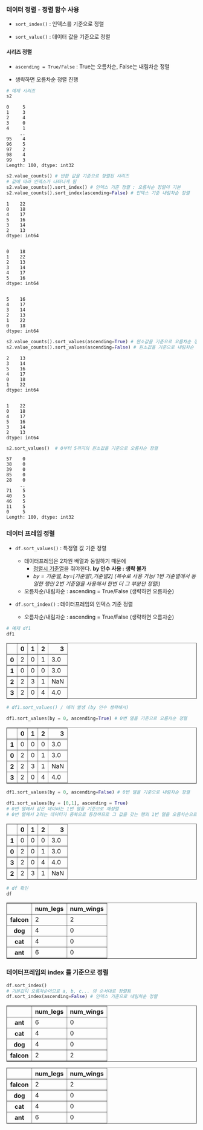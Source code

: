### 데이터 정렬 - 정렬 함수 사용

- `sort_index()` : 인덱스를 기준으로 정렬

- `sort_value()` : 데이터 값을 기준으로 정렬

  

#### 시리즈 정렬

* `ascending = True/False` : True는 오름차순, False는 내림차순 정렬

* 생략하면 오름차순 정렬 진행

  


```python
# 예제 시리즈
s2
```


    0     5
    1     3
    2     4
    3     0
    4     1
         ..
    95    4
    96    5
    97    2
    98    4
    99    3
    Length: 100, dtype: int32




```python
s2.value_counts() # 반환 값을 기준으로 정렬된 시리즈
# 값에 따라 인덱스가 나타나게 됨
s2.value_counts().sort_index() # 인덱스 기준 정렬 : 오름차순 정렬이 기본
s2.value_counts().sort_index(ascending=False) # 인덱스 기준 내림차순 정렬
```


    1    22
    0    18
    4    17
    5    16
    3    14
    2    13
    dtype: int64


    0    18
    1    22
    2    13
    3    14
    4    17
    5    16
    dtype: int64


    5    16
    4    17
    3    14
    2    13
    1    22
    0    18
    dtype: int64




```python
s2.value_counts().sort_values(ascending=True) # 원소값을 기준으로 오름차순 정렬
s2.value_counts().sort_values(ascending=False) # 원소값을 기준으로 내림차순 정렬
```


    2    13
    3    14
    5    16
    4    17
    0    18
    1    22
    dtype: int64


    1    22
    0    18
    4    17
    5    16
    3    14
    2    13
    dtype: int64




```python
s2.sort_values()  # 0부터 5까지의 원소값을 기준으로 오름차순 정렬
```


    57    0
    38    0
    39    0
    85    0
    28    0
         ..
    71    5
    40    5
    46    5
    11    5
    0     5
    Length: 100, dtype: int32





### 데이터 프레임 정렬

- `df.sort_values()` : 특정열 값 기준 정렬
  - 데이터프레임은 2차원 배열과 동일하기 때문에
    - <u>정렬시 기준열</u>을 줘야한다. __by 인수 사용 : 생략 불가__
    - _by = 기준열, by=[기준열1,기준열2] (복수로 사용 가능/ 1번 기준열에서 동일한 행만 2번 기준열을 사용해서 한번 더 그 부분만 정렬!)_
  - 오름차순/내림차순 : ascending = True/False (생략하면 오름차순)

- `df.sort_index()` : 데이터프레임의 인덱스 기준 정렬
  - 오름차순/내림차순 : ascending = True/False (생략하면 오름차순)



```python
# 예제 df1
df1
```


<div>
<style scoped>
    .dataframe tbody tr th:only-of-type {
        vertical-align: middle;
    }

</style>

<table border="1" class="dataframe">
  <thead>
    <tr style="text-align: right;">
      <th></th>
      <th>0</th>
      <th>1</th>
      <th>2</th>
      <th>3</th>
    </tr>
  </thead>
  <tbody>
    <tr>
      <th>0</th>
      <td>2</td>
      <td>0</td>
      <td>1</td>
      <td>3.0</td>
    </tr>
    <tr>
      <th>1</th>
      <td>0</td>
      <td>0</td>
      <td>0</td>
      <td>3.0</td>
    </tr>
    <tr>
      <th>2</th>
      <td>2</td>
      <td>3</td>
      <td>1</td>
      <td>NaN</td>
    </tr>
    <tr>
      <th>3</th>
      <td>2</td>
      <td>0</td>
      <td>4</td>
      <td>4.0</td>
    </tr>
  </tbody>
</table>

</div>




```python
# df1.sort_values() / 에러 발생 (by 인수 생략해서)
```


```python
df1.sort_values(by = 0, ascending=True) # 0번 열을 기준으로 오름차순 정렬
```


<div>
<style scoped>
    .dataframe tbody tr th:only-of-type {
        vertical-align: middle;
    }

</style>

<table border="1" class="dataframe">
  <thead>
    <tr style="text-align: right;">
      <th></th>
      <th>0</th>
      <th>1</th>
      <th>2</th>
      <th>3</th>
    </tr>
  </thead>
  <tbody>
    <tr>
      <th>1</th>
      <td>0</td>
      <td>0</td>
      <td>0</td>
      <td>3.0</td>
    </tr>
    <tr>
      <th>0</th>
      <td>2</td>
      <td>0</td>
      <td>1</td>
      <td>3.0</td>
    </tr>
    <tr>
      <th>2</th>
      <td>2</td>
      <td>3</td>
      <td>1</td>
      <td>NaN</td>
    </tr>
    <tr>
      <th>3</th>
      <td>2</td>
      <td>0</td>
      <td>4</td>
      <td>4.0</td>
    </tr>
  </tbody>
</table>

</div>




```python
df1.sort_values(by = 0, ascending=False) # 0번 열을 기준으로 내림차순 정렬
```


```python
df1.sort_values(by = [0,1], ascending = True)
# 0번 열에서 같은 데이터는 1번 열을 기준으로 재정렬
# 0번 열에서 2라는 데이터가 중복으로 등장하므로 그 값을 갖는 행의 1번 열을 오름차순으로 재정렬
```


<div>
<style scoped>
    .dataframe tbody tr th:only-of-type {
        vertical-align: middle;
    }

</style>

<table border="1" class="dataframe">
  <thead>
    <tr style="text-align: right;">
      <th></th>
      <th>0</th>
      <th>1</th>
      <th>2</th>
      <th>3</th>
    </tr>
  </thead>
  <tbody>
    <tr>
      <th>1</th>
      <td>0</td>
      <td>0</td>
      <td>0</td>
      <td>3.0</td>
    </tr>
    <tr>
      <th>0</th>
      <td>2</td>
      <td>0</td>
      <td>1</td>
      <td>3.0</td>
    </tr>
    <tr>
      <th>3</th>
      <td>2</td>
      <td>0</td>
      <td>4</td>
      <td>4.0</td>
    </tr>
    <tr>
      <th>2</th>
      <td>2</td>
      <td>3</td>
      <td>1</td>
      <td>NaN</td>
    </tr>
  </tbody>
</table>

</div>




```python
# df 확인
df
```


<div>
<style scoped>
    .dataframe tbody tr th:only-of-type {
        vertical-align: middle;
    }

</style>

<table border="1" class="dataframe">
  <thead>
    <tr style="text-align: right;">
      <th></th>
      <th>num_legs</th>
      <th>num_wings</th>
    </tr>
  </thead>
  <tbody>
    <tr>
      <th>falcon</th>
      <td>2</td>
      <td>2</td>
    </tr>
    <tr>
      <th>dog</th>
      <td>4</td>
      <td>0</td>
    </tr>
    <tr>
      <th>cat</th>
      <td>4</td>
      <td>0</td>
    </tr>
    <tr>
      <th>ant</th>
      <td>6</td>
      <td>0</td>
    </tr>
  </tbody>
</table>

</div>



### 데이터프레임의 index 를 기준으로 정렬


```python
df.sort_index()
# 기본값이 오름차순이므로 a, b, c... 의 순서대로 정렬됨
df.sort_index(ascending=False) # 인덱스 기준으로 내림차순 정렬
```


<div>
<style scoped>
    .dataframe tbody tr th:only-of-type {
        vertical-align: middle;
    }

</style>

<table border="1" class="dataframe">
  <thead>
    <tr style="text-align: right;">
      <th></th>
      <th>num_legs</th>
      <th>num_wings</th>
    </tr>
  </thead>
  <tbody>
    <tr>
      <th>ant</th>
      <td>6</td>
      <td>0</td>
    </tr>
    <tr>
      <th>cat</th>
      <td>4</td>
      <td>0</td>
    </tr>
    <tr>
      <th>dog</th>
      <td>4</td>
      <td>0</td>
    </tr>
    <tr>
      <th>falcon</th>
      <td>2</td>
      <td>2</td>
    </tr>
  </tbody>
</table>

</div>


<div>
<style scoped>
    .dataframe tbody tr th:only-of-type {
        vertical-align: middle;
    }

</style>

<table border="1" class="dataframe">
  <thead>
    <tr style="text-align: right;">
      <th></th>
      <th>num_legs</th>
      <th>num_wings</th>
    </tr>
  </thead>
  <tbody>
    <tr>
      <th>falcon</th>
      <td>2</td>
      <td>2</td>
    </tr>
    <tr>
      <th>dog</th>
      <td>4</td>
      <td>0</td>
    </tr>
    <tr>
      <th>cat</th>
      <td>4</td>
      <td>0</td>
    </tr>
    <tr>
      <th>ant</th>
      <td>6</td>
      <td>0</td>
    </tr>
  </tbody>
</table>

</div>

